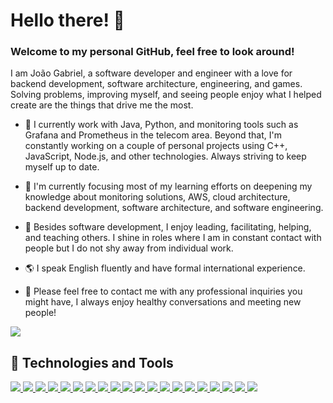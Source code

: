 <h1>Hello there! 👋</h1>
<h3>Welcome to my personal GitHub, feel free to look around!</h3>

<p>I am João Gabriel, a software developer and engineer with a love for backend development, software architecture, engineering, and games. Solving problems, improving myself, and seeing people enjoy what I helped create are the things that drive me the most.</p>

- 🔧 I currently work with Java, Python, and monitoring tools such as Grafana and Prometheus in the telecom area. Beyond that, I'm constantly working on a couple of personal projects using C++, JavaScript, Node.js, and other technologies. Always striving to keep myself up to date.

- 📖 I'm currently focusing most of my learning efforts on deepening my knowledge about monitoring solutions, AWS, cloud architecture, backend development, software architecture, and software engineering.

- 📢 Besides software development, I enjoy leading, facilitating, helping, and teaching others. I shine in roles where I am in constant contact with people but I do not shy away from individual work.

- 🌎 I speak English fluently and have formal international experience.

- 💬 Please feel free to contact me with any professional inquiries you might have, I always enjoy healthy conversations and meeting new people!


<a href="https://www.linkedin.com/in/joao-gabriel-s-pires/">
  <img src="https://img.shields.io/badge/Find me on LinkedIn-0077B5?style=for-the-badge&logo=linkedin&logoColor=white" />
</a>


<h2>💎 Technologies and Tools</h2>
<p>
  <a href="https://nodejs.org/en/">
    <img src="https://img.shields.io/badge/Node.js-43853D?style=for-the-badge&logo=node.js&logoColor=white" />
  </a>
  <a href="https://www.iso.org/standard/74528.html">
    <img src="https://img.shields.io/badge/C/C++-9c9c9c?style=for-the-badge&logo=C&logoColor=black" />
  </a>
  <a href="https://docs.microsoft.com/en-us/dotnet/csharp/">
    <img src="https://img.shields.io/badge/C%23-08b502?style=for-the-badge&logo=C&logoColor=black" />
  </a>
  <a href="https://www.python.org">
    <img src="https://img.shields.io/badge/Python-3776AB?style=for-the-badge&logo=python&logoColor=white" />
  </a>
  <a href="https://www.java.com/">
    <img src="https://img.shields.io/badge/Java-ED8B00?style=for-the-badge&logo=java&logoColor=white" />
  </a>
  <a href="https://www.typescriptlang.org">
    <img src="https://img.shields.io/badge/TypeScript-007ACC?style=for-the-badge&logo=typescript&logoColor=white" />
  </a>
  <a href="https://www.javascript.com">
    <img src="https://img.shields.io/badge/JavaScript-F7DF1E?style=for-the-badge&logo=javascript&logoColor=black" />
  </a>
  <a href="https://reactjs.org">
    <img src="https://img.shields.io/badge/React-20232A?style=for-the-badge&logo=react&logoColor=61DAFB" />
  </a>
  <a href="https://reactnative.dev">
    <img src="https://img.shields.io/badge/React_Native-20232A?style=for-the-badge&logo=react&logoColor=61DAFB" />
  </a>
  <a href="[https://www.postgresql.org](https://www.atlassian.com/software/jira)">
    <img src="https://img.shields.io/badge/Jira-316192?style=for-the-badge&logo=jira&logoColor=white" />
  </a>
  <a href="https://www.mysql.com/">
    <img src="https://img.shields.io/badge/MySQL-07405E?style=for-the-badge&logo=mysql&logoColor=white" />
  </a>
  <a href="https://www.mongodb.com">
    <img src="https://img.shields.io/badge/MongoDB-4EA94B?style=for-the-badge&logo=mongodb&logoColor=white" />
  </a>
  <a href="https://jestjs.io/">
    <img src="https://img.shields.io/badge/Jest-C21325?style=for-the-badge&logo=jest&logoColor=white" />
  </a>
  <a href="https://www.postman.com/">
    <img src="https://img.shields.io/badge/Postman-ff8400?style=for-the-badge&logo=postman&logoColor=white" />
  </a>
  <a href="https://expressjs.com/">
    <img src="https://img.shields.io/badge/Express.js-000000?style=for-the-badge&logo=express&logoColor=white" />
  </a>
  <a href="https://www.docker.com">
    <img src="https://img.shields.io/badge/Docker-2CA5E0?style=for-the-badge&logo=docker&logoColor=white" />
  </a>
  <a href="https://classic.yarnpkg.com/lang/en/">
    <img src="https://img.shields.io/badge/Yarn-2C8EBB?style=for-the-badge&logo=yarn&logoColor=white" />
  </a>
  <a href="https://developer.mozilla.org/docs/Web/Guide/HTML/HTML5">
    <img src="https://img.shields.io/badge/HTML5-E34F26?style=for-the-badge&logo=html5&logoColor=white" />
  </a>
  <a href="https://developer.mozilla.org/docs/Web/CSS">
    <img src="https://img.shields.io/badge/CSS3-1572B6?style=for-the-badge&logo=css3&logoColor=white" />
  </a>
  <a href="https://git-scm.com">
    <img src="https://img.shields.io/badge/Git-F05032?style=for-the-badge&logo=git&logoColor=white" />
  </a>
</p>
